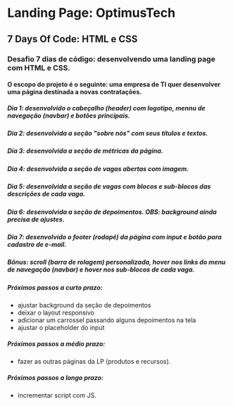 # Landing Page: OptimusTech

## 7 Days Of Code: HTML e CSS
### Desafio 7 dias de código: desenvolvendo uma landing page com HTML e CSS.

#### O escopo do projeto é o seguinte: uma empresa de TI quer desenvolver uma página destinada a novas contratações.

##### Dia 1: desenvolvido o cabeçalho (header) com logotipo, mennu de navegação (navbar) e botões principais.

##### Dia 2: desenvolvida a seção "sobre nós" com seus títulos e textos.

##### Dia 3: desenvolvida a seção de métricas da página.

##### Dia 4: desenvolvida a seção de vagas abertas com imagem.

##### Dia 5: desenvolvida a seção de vagas com blocos e sub-blocos das descrições de cada vaga.

##### Dia 6: desenvolvida a seção de depoimentos. OBS: background ainda precisa de ajustes.

##### Dia 7: desenvolvido o footer (rodapé) da página com input e botão para cadastro de e-mail.

##### Bônus: scroll (barra de rolagem) personalizada, hover nos links do menu de navegação (navbar) e hover nos sub-blocos de cada vaga.

##### Próximos passos a curto prazo: 
- ajustar background da seção de depoimentos
- deixar o layout responsivo
- adicionar um carrossel passando alguns depoimentos na tela
- ajustar o placeholder do input

##### Próximos passos a médio prazo: 
- fazer as outras páginas da LP (produtos e recursos).

##### Próximos passos a longo  prazo: 
- incrementar script com JS.
